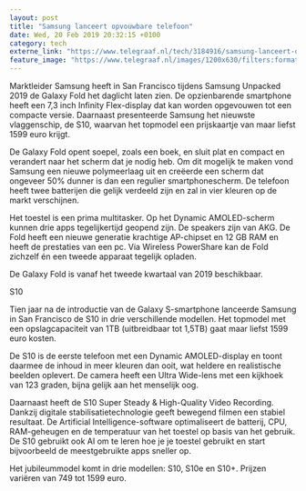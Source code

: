 ```yaml
---
layout: post
title: "Samsung lanceert opvouwbare telefoon"
date: Wed, 20 Feb 2019 20:32:15 +0100
category: tech
externe_link: "https://www.telegraaf.nl/tech/3184916/samsung-lanceert-opvouwbare-telefoon"
feature_image: "https://www.telegraaf.nl/images/1200x630/filters:format(jpeg):quality(80)/cdn-kiosk-api.telegraaf.nl/db92713c-354b-11e9-9e9e-15c1148a355b.jpg"
---
```


<p class="intro">Marktleider Samsung heeft in San Francisco tijdens Samsung Unpacked 2019 de Galaxy Fold het daglicht laten zien. De opzienbarende smartphone heeft een 7,3 inch Infinity Flex-display dat kan worden opgevouwen tot een compacte versie. Daarnaast presenteerde Samsung het nieuwste vlaggenschip, de S10, waarvan het topmodel een prijskaartje van maar liefst 1599 euro krijgt.</p> <p>De Galaxy Fold opent soepel, zoals een boek, en sluit plat en compact en verandert naar het scherm dat je nodig heb. Om dit mogelijk te maken vond Samsung een nieuwe polymeerlaag uit en creëerde een scherm dat ongeveer 50% dunner is dan een regulier smartphonescherm. De telefoon heeft twee batterijen die gelijk verdeeld zijn en zal in vier kleuren op de markt verschijnen.</p><p>Het toestel is een prima multitasker. Op het Dynamic AMOLED-scherm kunnen drie apps tegelijkertijd geopend zijn. De speakers zijn van AKG. De Fold heeft een nieuwe generatie krachtige AP-chipset en 12 GB RAM en heeft de prestaties van een pc. Via Wireless PowerShare kan de Fold zichzelf én een tweede apparaat tegelijk opladen.</p><p>De Galaxy Fold is vanaf het tweede kwartaal van 2019 beschikbaar.</p><p>S10</p><p>Tien jaar na de introductie van de Galaxy S-smartphone lanceerde Samsung in San Francisco de S10 in drie verschillende modellen. Het topmodel met een opslagcapaciteit van 1TB (uitbreidbaar tot 1,5TB) gaat maar liefst 1599 euro kosten.</p><p>De S10 is de eerste telefoon met een Dynamic AMOLED-display en toont daarmee de inhoud in meer kleuren dan ooit, wat heldere en realistische beelden oplevert. De camera heeft een Ultra Wide-lens met een kijkhoek van 123 graden, bijna gelijk aan het menselijk oog.</p><p>Daarnaast heeft de S10 Super Steady &amp; High-Quality Video Recording. Dankzij digitale stabilisatietechnologie geeft bewegend filmen een stabiel resultaat. De Artificial Intelligence-software optimaliseert de batterij, CPU, RAM-geheugen en de temperatuur van het toestel op basis van het gebruik. De S10 gebruikt ook AI om te leren hoe je je toestel gebruikt en start bijvoorbeeld de meestgebruikte apps sneller op.</p><p>Het jubileummodel komt in drie modellen: S10, S10e en S10+. Prijzen variëren van 749 tot 1599 euro.</p>
